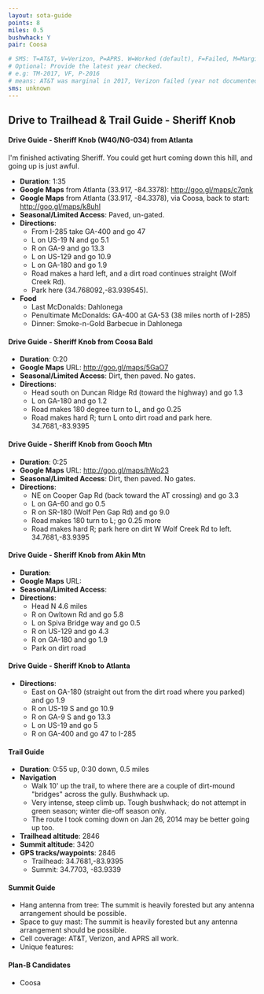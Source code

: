 ```yaml
---
layout: sota-guide
points: 8
miles: 0.5
bushwhack: Y
pair: Coosa

# SMS: T=AT&T, V=Verizon, P=APRS. W=Worked (default), F=Failed, M=Marginal (some failed).
# Optional: Provide the latest year checked.
# e.g: TM-2017, VF, P-2016
# means: AT&T was marginal in 2017, Verizon failed (year not documented), APRS worked in 2016.
sms: unknown
---
```

Drive to Trailhead & Trail Guide - Sheriff Knob
--------------------------------------------------------
#### Drive Guide - Sheriff Knob (W4G/NG-034) from Atlanta

I'm finished activating Sheriff.  You could get hurt coming down this hill, and going up is just awful.

* **Duration**: 1:35
* **Google Maps** from Atlanta (33.917, -84.3378): http://goo.gl/maps/c7qnk
* **Google Maps** from Atlanta (33.917, -84.3378), via Coosa, back to start: http://goo.gl/maps/k8uhl
* **Seasonal/Limited Access**: Paved, un-gated.
* **Directions**:
    * From I-285 take GA-400 and go 47
    * L on US-19 N and go 5.1
    * R on GA-9 and go 13.3
    * L on US-129 and go 10.9
    * L on GA-180 and go 1.9
    * Road makes a hard left, and a dirt road continues straight (Wolf Creek Rd).
    * Park here (34.768092,-83.939545).
* **Food**
    * Last McDonalds: Dahlonega
    * Penultimate McDonalds: GA-400 at GA-53 (38 miles north of I-285)
    * Dinner: Smoke-n-Gold Barbecue in Dahlonega

#### Drive Guide - Sheriff Knob from Coosa Bald

* **Duration**: 0:20
* **Google Maps** URL: http://goo.gl/maps/5GaO7 
* **Seasonal/Limited Access**: Dirt, then paved. No gates.
* **Directions**:
    * Head south on Duncan Ridge Rd (toward the highway) and go 1.3
    * L on GA-180 and go 1.2
    * Road makes 180 degree turn to L, and go 0.25
    * Road makes hard R; turn L onto dirt road and park here.  34.7681,-83.9395

#### Drive Guide - Sheriff Knob from Gooch Mtn

* **Duration**: 0:25
* **Google Maps** URL: http://goo.gl/maps/hWo23 
* **Seasonal/Limited Access**: Dirt, then paved. No gates.
* **Directions**:
    * NE on Cooper Gap Rd (back toward the AT crossing) and go 3.3
    * L on GA-60 and go 0.5
    * R on SR-180 (Wolf Pen Gap Rd) and go 9.0
    * Road makes 180 turn to L; go 0.25 more
    * Road makes hard R; park here on dirt W Wolf Creek Rd to left. 34.7681,-83.9395

#### Drive Guide - Sheriff Knob from Akin Mtn
* **Duration**: 
* **Google Maps** URL: 
* **Seasonal/Limited Access**: 
* **Directions**:
    * Head N 4.6 miles
    * R on Owltown Rd and go 5.8
    * L on Spiva Bridge way and go 0.5
    * R on US-129 and go 4.3
    * R on GA-180 and go 1.9
    * Park on dirt road

#### Drive Guide - Sheriff Knob to Atlanta

* **Directions**:
    * East on GA-180 (straight out from the dirt road where you parked) and go 1.9
    * R on US-19 S and go 10.9
    * R on GA-9 S and go 13.3
    * L on US-19 and go 5
    * R on GA-400 and go 47 to I-285

#### Trail Guide

* **Duration**: 0:55 up, 0:30 down, 0.5 miles
* **Navigation**
    * Walk 10' up the trail, to where there are a couple of dirt-mound "bridges" across the gully. Bushwhack up.
    * Very intense, steep climb up.  Tough bushwhack; do not attempt in green season; winter die-off season only.
    * The route I took coming down on Jan 26, 2014 may be better going up too.
* **Trailhead altitude**: 2846
* **Summit altitude**: 3420
* **GPS tracks/waypoints**: 2846
    * Trailhead: 34.7681,-83.9395
    * Summit: 34.7703, -83.9339

#### Summit Guide

* Hang antenna from tree: The summit is heavily forested but any antenna arrangement should be possible.
* Space to guy mast: The summit is heavily forested but any antenna arrangement should be possible.
* Cell coverage: AT&T, Verizon, and APRS all work.
* Unique features:

#### Plan-B Candidates

* Coosa
